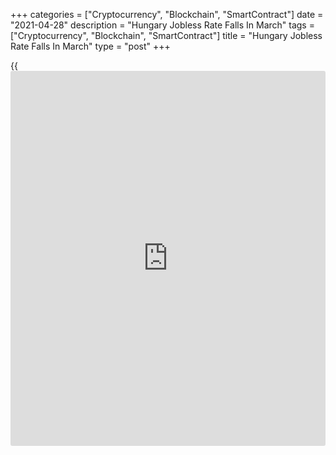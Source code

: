 +++
categories = ["Cryptocurrency", "Blockchain", "SmartContract"]
date = "2021-04-28"
description = "Hungary Jobless Rate Falls In March"
tags = ["Cryptocurrency", "Blockchain", "SmartContract"]
title = "Hungary Jobless Rate Falls In March"
type = "post"
+++

{{<iframe id="large-banner" src="https://www.bounty.group/#slide=9.0" width="100%" height="600" scrolling="no" style="border: 0px solid rgb(216, 221, 230); border-radius: 3px;">}}

Hungary's jobless rate declined in March, data from the Hungarian
Central Statistical Office showed on Wednesday.

The jobless rate fell to 4.0 percent in March from 4.5 percent in
February.

The number of unemployed persons decreased to 193,600 in March from
213,000 in the previous month.

The employment rate rose to 62.6 percent in March from 61.7 percent in
the preceding month.

The unemployment rate remained unchanged at 4.5 percent during January
to March period.

The youth unemployment rate was 13.6 percent in the three months ended
March.

For comments and feedback [contact](https://www.playgroundfx.com/contact/): editorial@rtt[news](https://www.letsplayfx.com/blog/forex-news-website/).com

[Economic News][1]

 **What parts of the world are seeing the best (and worst) economic
performances lately? Click[here][2] to check out our [Econ Scorecard][2]
and find out! See up-to-the-moment [ranking](https://www.playgroundfx.com/blog/crypto-exchange-ranking/)s for the best and worst
performers in [GDP][2], [unemployment rate][3], [inflation][4] and much
more.**

   1. www.rtt[news](https://www.letsplayfx.com/blog/forex-news-website/).com/Content/EconomicNews.aspx
   2. www.rtt[news](https://www.letsplayfx.com/blog/forex-news-website/).com/economic-scorecard/world-rank/GDP/highest-performance.aspx
   3. www.rtt[news](https://www.letsplayfx.com/blog/forex-news-website/).com/economic-scorecard/world-rank/unemployment-rate/lowest-performance.aspx
   4. www.rtt[news](https://www.letsplayfx.com/blog/forex-news-website/).com/economic-scorecard/world-rank/CPI/highest-performance.aspx